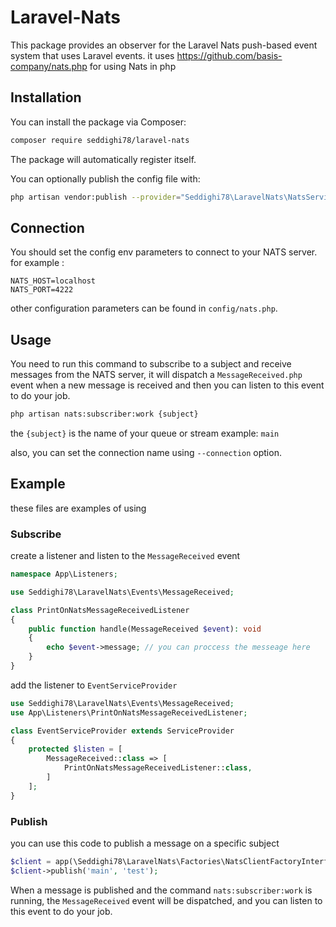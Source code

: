 # Laravel-Nats
This package provides an observer for the Laravel Nats push-based event system that uses Laravel events. it uses https://github.com/basis-company/nats.php for using Nats in php

## Installation
You can install the package via Composer:

```bash
composer require seddighi78/laravel-nats
```
The package will automatically register itself.

You can optionally publish the config file with:

```bash
php artisan vendor:publish --provider="Seddighi78\LaravelNats\NatsServiceProvider" 
```

## Connection
You should set the config env parameters to connect to your NATS server. for example :
```
NATS_HOST=localhost
NATS_PORT=4222
```
other configuration parameters can be found in `config/nats.php`.

## Usage
You need to run this command to subscribe to a subject and receive messages from the NATS server, it will dispatch a `MessageReceived.php` event when a new message is received and then you can listen to this event to do your job.
```bash
php artisan nats:subscriber:work {subject}
```
the `{subject}` is the name of your queue or stream example: `main`

also, you can set the connection name using `--connection` option.

## Example
these files are examples of using
### Subscribe
create a listener and listen to the `MessageReceived` event
```php
namespace App\Listeners;

use Seddighi78\LaravelNats\Events\MessageReceived;

class PrintOnNatsMessageReceivedListener
{
    public function handle(MessageReceived $event): void
    {
        echo $event->message; // you can proccess the messeage here
    }
}
```

add the listener to `EventServiceProvider`
```php
use Seddighi78\LaravelNats\Events\MessageReceived;
use App\Listeners\PrintOnNatsMessageReceivedListener;

class EventServiceProvider extends ServiceProvider
{
    protected $listen = [
        MessageReceived::class => [
            PrintOnNatsMessageReceivedListener::class,
        ]
    ];
}
```

### Publish
you can use this code to publish a message on a specific subject
```php
$client = app(\Seddighi78\LaravelNats\Factories\NatsClientFactoryInterface::class)->getClient();
$client->publish('main', 'test');
```
When a message is published and the command `nats:subscriber:work` is running, the `MessageReceived` event will be dispatched, and you can listen to this event to do your job.
